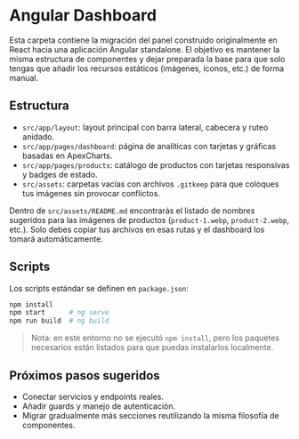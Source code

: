 # Angular Dashboard

Esta carpeta contiene la migración del panel construido originalmente en React hacia una aplicación Angular standalone.
El objetivo es mantener la misma estructura de componentes y dejar preparada la base para que solo tengas que añadir
los recursos estáticos (imágenes, íconos, etc.) de forma manual.

## Estructura

- `src/app/layout`: layout principal con barra lateral, cabecera y ruteo anidado.
- `src/app/pages/dashboard`: página de analíticas con tarjetas y gráficas basadas en ApexCharts.
- `src/app/pages/products`: catálogo de productos con tarjetas responsivas y badges de estado.
- `src/assets`: carpetas vacías con archivos `.gitkeep` para que coloques tus imágenes sin provocar conflictos.

Dentro de `src/assets/README.md` encontrarás el listado de nombres sugeridos para las imágenes de productos
(`product-1.webp`, `product-2.webp`, etc.). Solo debes copiar tus archivos en esas rutas y el dashboard los tomará
automáticamente.

## Scripts

Los scripts estándar se definen en `package.json`:

```bash
npm install
npm start      # ng serve
npm run build  # ng build
```

> Nota: en este entorno no se ejecutó `npm install`, pero los paquetes necesarios están listados para que puedas instalarlos localmente.

## Próximos pasos sugeridos

- Conectar servicios y endpoints reales.
- Añadir guards y manejo de autenticación.
- Migrar gradualmente más secciones reutilizando la misma filosofía de componentes.
